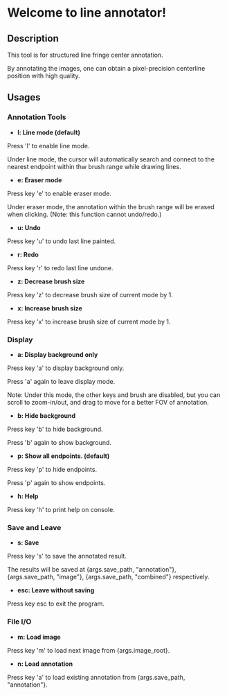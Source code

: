 # Welcome to line annotator!

## Description
This tool is for structured line fringe center annotation. 

By annotating the images, one can obtain a pixel-precision centerline position with high quality.

## Usages

### Annotation Tools
- **l: Line mode (default)**

Press 'l' to enable line mode. 

Under line mode, the cursor will automatically search and connect to the nearest endpoint within thw brush range while drawing lines. 

- **e: Eraser mode**

Press key 'e' to enable eraser mode. 

Under eraser mode, the annotation within the brush range will be erased when clicking. (Note: this function cannot undo/redo.)

- **u: Undo**

Press key 'u' to undo last line painted.

- **r: Redo**

Press key 'r' to redo last line undone.

- **z: Decrease brush size**

Press key 'z' to decrease brush size of current mode by 1.

- **x: Increase brush size**

Press key 'x' to increase brush size of current mode by 1.


### Display
- **a: Display background only**

Press key 'a' to display background only. 

Press 'a' again to leave display mode.

Note: Under this mode, the other keys and brush are disabled, but you can scroll to zoom-in/out, and drag to move for a better FOV of annotation.  

- **b: Hide background**

Press key 'b' to hide background. 

Press 'b' again to show background.

- **p: Show all endpoints. (default)**

Press key 'p' to hide endpoints. 

Press 'p' again to show endpoints.

- **h: Help**

Press key 'h' to print help on console.

### Save and Leave  
- **s: Save**

Press key 's' to save the annotated result.

The results will be saved at {args.save_path, "annotation"}, {args.save_path, "image"}, {args.save_path, "combined"} respectively.

- **esc: Leave without saving**

Press key esc to exit the program.

### File I/O
- **m: Load image**

Press key 'm' to load next image from {args.image_root}.

- **n: Load annotation**

Press key 'a' to load existing annotation from {args.save_path, "annotation"}.


